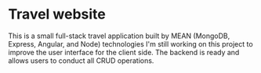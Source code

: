 # Travel website

This is a small full-stack travel application built by MEAN (MongoDB, Express, Angular, and Node) technologies
I'm still working on this project to improve the user interface for the client side.
The backend is ready and allows users to conduct all CRUD operations.

